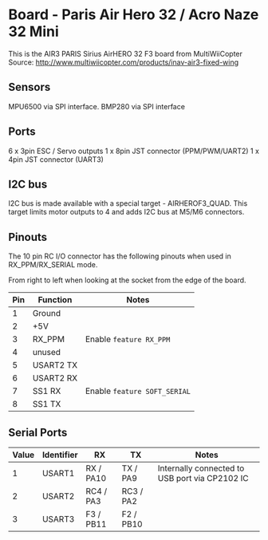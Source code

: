 # Board - Paris Air Hero 32 / Acro Naze 32 Mini

This is the AIR3 PARIS Sirius AirHERO 32 F3 board from MultiWiiCopter
Source: http://www.multiwiicopter.com/products/inav-air3-fixed-wing

## Sensors

MPU6500 via SPI interface.
BMP280 via SPI interface

## Ports

6 x 3pin ESC / Servo outputs
1 x 8pin JST connector (PPM/PWM/UART2)
1 x 4pin JST connector (UART3)

## I2C bus

I2C bus is made available with a special target - AIRHEROF3_QUAD. This target limits motor outputs to 4 and adds I2C bus at M5/M6 connectors.

## Pinouts

The 10 pin RC I/O connector has the following pinouts when used in RX_PPM/RX_SERIAL mode.

From right to left when looking at the socket from the edge of the board.

| Pin | Function       | Notes                            |
| --- | -------------- | -------------------------------- |
| 1   | Ground         |                                  |
| 2   | +5V            |                                  |
| 3   | RX_PPM         | Enable `feature RX_PPM`          | 
| 4   | unused         |                                  | 
| 5   | USART2 TX      |                                  | 
| 6   | USART2 RX      |                                  | 
| 7   | SS1 RX         | Enable `feature SOFT_SERIAL`     |
| 8   | SS1 TX         |                                  |


## Serial Ports

| Value | Identifier   | RX         | TX                 | Notes                                                                                       |
| ----- | ------------ | ---------- | ------------------ | ------------------------------------------------------------------------------------------- |
| 1     | USART1       | RX  / PA10 | TX  / PA9          | Internally connected to USB port via CP2102 IC                                              |
| 2     | USART2       | RC4 / PA3  | RC3 / PA2          |                                                                                             |
| 3     | USART3       | F3  / PB11 | F2  / PB10         |                                                                                             |

